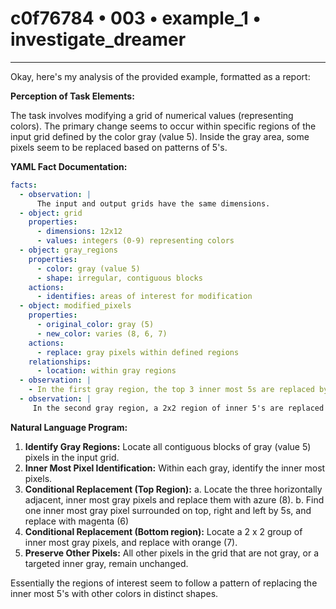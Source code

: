 # c0f76784 • 003 • example_1 • investigate_dreamer

---
Okay, here's my analysis of the provided example, formatted as a report:

**Perception of Task Elements:**

The task involves modifying a grid of numerical values (representing colors). The primary change seems to occur within specific regions of the input grid defined by the color gray (value 5). Inside the gray area, some pixels seem to be replaced based on patterns of 5's.

**YAML Fact Documentation:**



```yaml
facts:
  - observation: |
      The input and output grids have the same dimensions.
  - object: grid
    properties:
      - dimensions: 12x12
      - values: integers (0-9) representing colors
  - object: gray_regions
    properties:
      - color: gray (value 5)
      - shape: irregular, contiguous blocks
    actions:
      - identifies: areas of interest for modification
  - object: modified_pixels
    properties:
      - original_color: gray (5)
      - new_color: varies (8, 6, 7)
    actions:
      - replace: gray pixels within defined regions
    relationships:
      - location: within gray regions
  - observation: |
    - In the first gray region, the top 3 inner most 5s are replaced by 8, and the single inner 5 below that area is replaced by 6.
  - observation: |
     In the second gray region, a 2x2 region of inner 5's are replaced by 7's

```



**Natural Language Program:**

1.  **Identify Gray Regions:** Locate all contiguous blocks of gray (value 5) pixels in the input grid.
2.  **Inner Most Pixel Identification:** Within each gray, identify the inner most pixels.
3.  **Conditional Replacement (Top Region):**
    a. Locate the three horizontally adjacent, inner most gray pixels and replace them with azure (8).
    b. Find one inner most gray pixel surrounded on top, right and left by 5s, and replace with magenta (6)
4. **Conditional Replacement (Bottom region):** Locate a 2 x 2 group of inner most gray pixels, and replace with orange (7).
5.  **Preserve Other Pixels:** All other pixels in the grid that are not gray, or a targeted inner gray, remain unchanged.

Essentially the regions of interest seem to follow a pattern of replacing the inner most 5's with other colors in distinct shapes.

